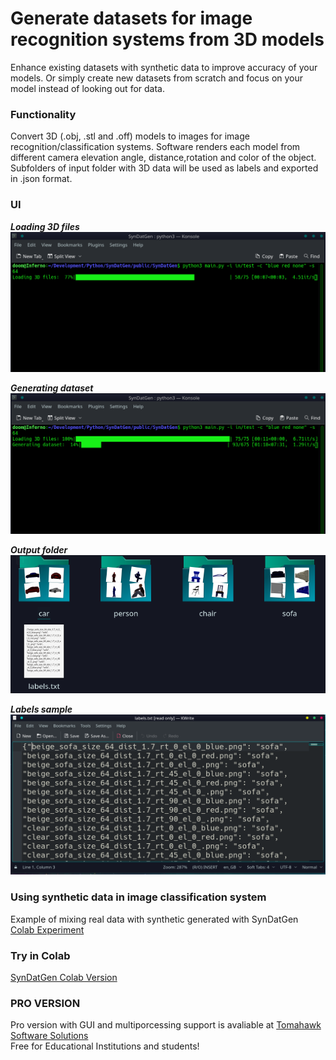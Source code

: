 # Generate datasets for image recognition systems from 3D models
Enhance existing datasets with synthetic data to improve accuracy of your models.
Or simply create new datasets from scratch and focus on your model instead of looking out for data.


### Functionality
Convert 3D (.obj, .stl and .off) models to images for image recognition/classification systems. 
Software renders each model from different camera elevation angle, distance,rotation and color of the object.
Subfolders of input folder with 3D data will be used as labels and exported in .json format.


### UI
***Loading 3D files***\
![Loading 3D files](UI/Loading%20models.png)

***Generating dataset***\
![Generating dataset](UI/Generating%20dataset.png)

***Output folder***\
![Output folder](UI/output_folder.png)

***Labels sample***\
![Labels](UI/labels.png)


### Using synthetic data in image classification system
Example of mixing real data with synthetic generated with SynDatGen\
[Colab Experiment](https://colab.research.google.com/drive/1SaZaPVJGgoNMRPobCiwJ9i-LG4hbE2Ti#scrollTo=9SGt3EWw_syG)

### Try in Colab
[SynDatGen Colab Version](https://colab.research.google.com/drive/1gbUGjm5ZAXtcPgERu9FR2jAYC16dpSA0?usp=sharing)

### PRO VERSION
Pro version with GUI and multiporcessing support is avaliable at [Tomahawk Software Solutions](https://tomahawk-software.solutions)\
Free for Educational Institutions and students!
